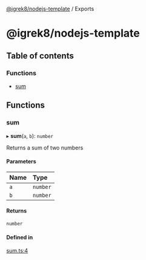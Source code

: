 [@igrek8/nodejs-template](README.md) / Exports

# @igrek8/nodejs-template

## Table of contents

### Functions

- [sum](modules.md#sum)

## Functions

### sum

▸ **sum**(`a`, `b`): `number`

Returns a sum of two numbers

#### Parameters

| Name | Type |
| :------ | :------ |
| `a` | `number` |
| `b` | `number` |

#### Returns

`number`

#### Defined in

[sum.ts:4](https://github.com/igrek8/nodejs-template/blob/6102713/src/sum.ts#L4)
